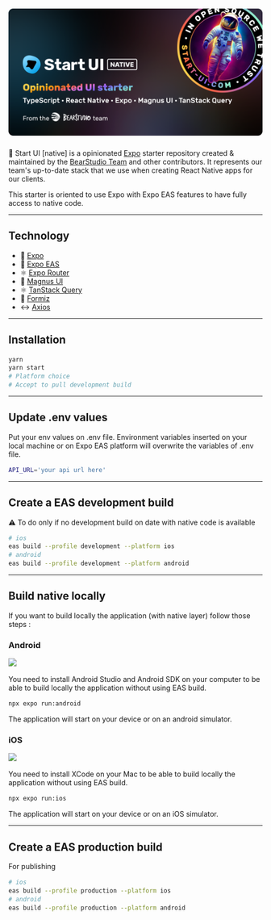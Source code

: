 <h1 align="center"><img src="assets/thumbnail.png" alt="Start UI Native" /></h1>

🚀 Start UI [native] is a opinionated [Expo](https://expo.dev/) starter repository created & maintained by the [BearStudio Team](https://www.bearstudio.fr/team) and other contributors.
It represents our team's up-to-date stack that we use when creating React Native apps for our clients.

This starter is oriented to use Expo with Expo EAS features to have fully access to native code.

---

## Technology

- 🚀 [Expo](https://expo.dev/)
- 📱 [Expo EAS](https://expo.dev/eas)
- ⚛️ [Expo Router](https://expo.github.io/router/docs/)
- 🔺 [Magnus UI](https://magnus-ui.com/)
- ⚛️ [TanStack Query](https://react-query.tanstack.com/)
- 🐜 [Formiz](https://formiz-react.com/)
- ↔ [Axios](https://github.com/axios/axios)

---

## Installation 

```bash
yarn
yarn start
# Platform choice
# Accept to pull development build
```

---

## Update .env values 

Put your env values on .env file. Environment variables inserted on your local machine or on Expo EAS platform will overwrite the variables of .env file.

```bash
API_URL='your api url here'
```

---

## Create a EAS development build

⚠️ To do only if no development build on date with native code is available

```bash
# ios
eas build --profile development --platform ios
# android
eas build --profile development --platform android
```

---

## Build native locally

If you want to build locally the application (with native layer) follow those steps :

### Android

<img src="https://emojis.slackmojis.com/emojis/images/1493026598/2124/android.png" width="60" />

You need to install Android Studio and Android SDK on your computer to be able to build locally the application
without using EAS build.

```bash
npx expo run:android
```

The application will start on your device or on an android simulator.

### iOS

<img src="https://emojis.slackmojis.com/emojis/images/1623622435/44818/ios.png" width="60" />

You need to install XCode on your Mac to be able to build locally the application
without using EAS build.

```bash
npx expo run:ios
```

The application will start on your device or on an iOS simulator.

---

## Create a EAS production build

For publishing 

```bash
# ios
eas build --profile production --platform ios
# android
eas build --profile production --platform android
```